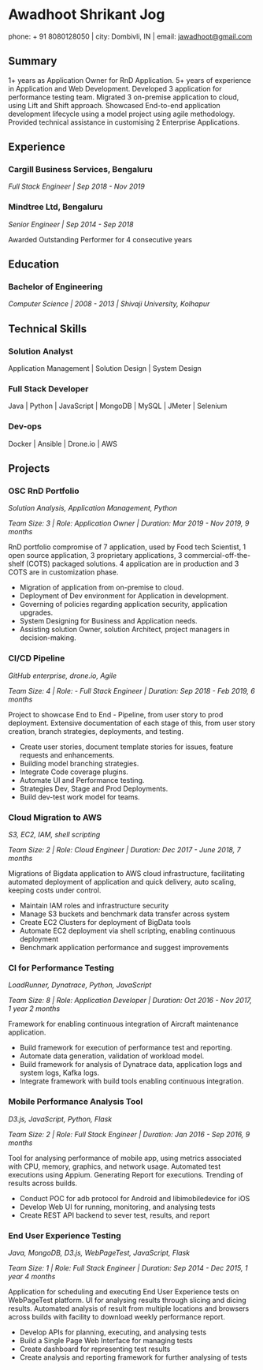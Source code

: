 # Awadhoot Shrikant Jog

phone: + 91 8080128050 | city: Dombivli, IN | email: jawadhoot@gmail.com

## Summary

1+ years as Application Owner for RnD Application.
5+ years of experience in Application and Web Development.
Developed 3 application for performance testing team.
Migrated 3 on-premise application to cloud, using Lift and Shift approach.
Showcased End-to-end application development lifecycle using a model project using agile methodology.
Provided technical assistance in customising 2 Enterprise Applications.

## Experience

### Cargill Business Services, Bengaluru

*Full Stack Engineer | Sep 2018 - Nov 2019*

### Mindtree Ltd, Bengaluru

*Senior Engineer | Sep 2014 - Sep 2018*

Awarded Outstanding Performer for 4 consecutive years

## Education

### Bachelor of Engineering

*Computer Science | 2008 - 2013 | Shivaji University, Kolhapur*

## Technical Skills

### Solution Analyst

Application Management | Solution Design | System Design

### Full Stack Developer

Java | Python | JavaScript | MongoDB | MySQL | JMeter | Selenium

### Dev-ops

Docker | Ansible | Drone.io | AWS

## Projects

### OSC RnD Portfolio

*Solution Analysis, Application Management, Python*

*Team Size: 3 | Role: Application Owner | Duration: Mar 2019 - Nov 2019, 9 months*

RnD portfolio compromise of 7 application, used by Food tech Scientist, 1 open source application, 3 proprietary applications, 3 commercial-off-the-shelf (COTS) packaged solutions. 4 application are in production and 3 COTS are in customization phase.

- Migration of application from on-premise to cloud.
- Deployment of Dev environment for Application in development.
- Governing of policies regarding application security, application upgrades.
- System Designing for Business and Application needs.
- Assisting solution Owner, solution Architect, project managers in decision-making.

### CI/CD Pipeline

*GitHub enterprise, drone.io, Agile*

*Team Size: 4 | Role: - Full Stack Engineer | Duration: Sep 2018 - Feb 2019, 6 months*

Project to showcase End to End - Pipeline, from user story to prod deployment. Extensive documentation of each stage of this, from user story creation, branch strategies, deployments, and testing.

- Create user stories, document template stories for issues, feature requests and enhancements.
- Building model branching strategies.
- Integrate Code coverage plugins.
- Automate UI and Performance testing.
- Strategies Dev, Stage and Prod Deployments.
- Build dev-test work model for teams.

### Cloud Migration to AWS

*S3, EC2, IAM, shell scripting*

*Team Size: 2 | Role: Cloud Engineer | Duration: Dec 2017 - June 2018, 7 months*

Migrations of Bigdata application to AWS cloud infrastructure, facilitating automated deployment of application and quick delivery, auto scaling, keeping costs under control.

- Maintain IAM roles and infrastructure security
- Manage S3 buckets and benchmark data transfer across system
- Create EC2 Clusters for deployment of BigData tools
- Automate EC2 deployment via shell scripting, enabling continuous deployment
- Benchmark application performance and suggest improvements

### CI for Performance Testing

*LoadRunner, Dynatrace, Python, JavaScript*

*Team Size: 8 | Role: Application Developer | Duration: Oct 2016 - Nov 2017, 1 year 2 months*

Framework for enabling continuous integration of Aircraft maintenance application.

- Build framework for execution of performance test and reporting.
- Automate data generation, validation of workload model.
- Build framework for analysis of Dynatrace data, application logs and system logs, Kafka logs.
- Integrate framework with build tools enabling continuous integration.

### Mobile Performance Analysis Tool

*D3.js, JavaScript, Python, Flask*

*Team Size: 2 | Role: Full Stack Engineer | Duration: Jan 2016 - Sep 2016, 9 months*

Tool for analysing performance of mobile app, using metrics associated with CPU, memory, graphics, and network usage. Automated test executions using Appium. Generating Report for executions. Trending of results across builds.

- Conduct POC for adb protocol for Android and libimobiledevice for iOS
- Develop Web UI for running, monitoring, and analysing tests
- Create REST API backend to sever test, results, and report

### End User Experience Testing

*Java, MongoDB, D3.js, WebPageTest, JavaScript, Flask*

*Team Size: 1 | Role: Full Stack Engineer | Duration: Sep 2014 - Dec 2015, 1 year 4 months*

Application for scheduling and executing End User Experience tests on WebPageTest platform. UI for analysing results through slicing and dicing results. Automated analysis of result from multiple locations and browsers across builds with facility to download weekly performance report.

- Develop APIs for planning, executing, and analysing tests
- Build a Single Page Web Interface for managing tests
- Create dashboard for representing test results
- Create analysis and reporting framework for further analysing of tests
